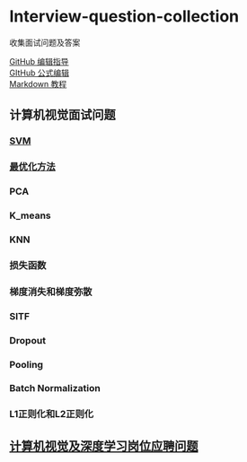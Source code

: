 # Interview-question-collection
收集面试问题及答案<br>

[GitHub 编辑指导](https://blog.csdn.net/ljc_563812704/article/details/53464039)<br>
[GItHub 公式编辑](https://www.jianshu.com/p/fd97e1f8f699)<br>
[Markdown 教程](https://hacpai.com/guide/markdown)<br>

## 计算机视觉面试问题
### [SVM](https://blog.csdn.net/v_july_v/article/details/7624837)<br>
### [最优化方法](https://www.cnblogs.com/shixiangwan/p/7532830.html)<br>
### PCA
### K_means
### KNN
### 损失函数
### 梯度消失和梯度弥散
### SITF
### Dropout
### Pooling
### Batch Normalization
### L1正则化和L2正则化



## [计算机视觉及深度学习岗位应聘问题](https://blog.csdn.net/ferriswym/article/details/81331191)<br>
